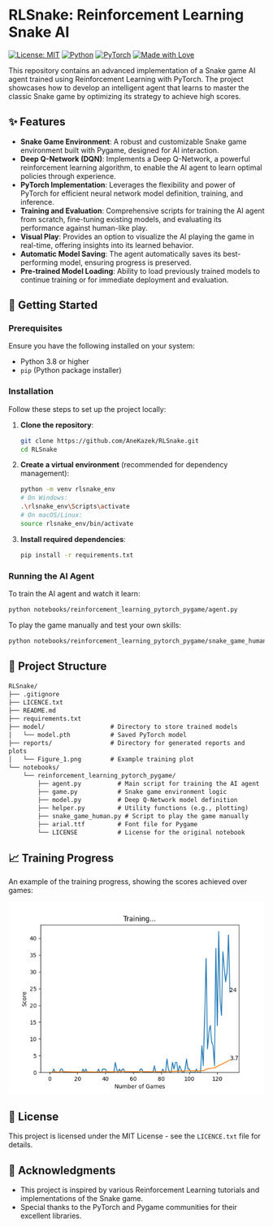 # RLSnake: Reinforcement Learning Snake AI

[![License: MIT](https://img.shields.io/badge/License-MIT-yellow.svg)](https://opensource.org/licenses/MIT)
[![Python](https://img.shields.io/badge/Python-3.8%2B-blue.svg)](https://www.python.org/)
[![PyTorch](https://img.shields.io/badge/PyTorch-2.0%2B-orange.svg)](https://pytorch.org/)
[![Made with Love](https://img.shields.io/badge/Made%20with-Love-ff69b4.svg)](https://github.com/your-username/RLSnake)

This repository contains an advanced implementation of a Snake game AI agent trained using Reinforcement Learning with PyTorch. The project showcases how to develop an intelligent agent that learns to master the classic Snake game by optimizing its strategy to achieve high scores.

## ✨ Features

-   **Snake Game Environment**: A robust and customizable Snake game environment built with Pygame, designed for AI interaction.
-   **Deep Q-Network (DQN)**: Implements a Deep Q-Network, a powerful reinforcement learning algorithm, to enable the AI agent to learn optimal policies through experience.
-   **PyTorch Implementation**: Leverages the flexibility and power of PyTorch for efficient neural network model definition, training, and inference.
-   **Training and Evaluation**: Comprehensive scripts for training the AI agent from scratch, fine-tuning existing models, and evaluating its performance against human-like play.
-   **Visual Play**: Provides an option to visualize the AI playing the game in real-time, offering insights into its learned behavior.
-   **Automatic Model Saving**: The agent automatically saves its best-performing model, ensuring progress is preserved.
-   **Pre-trained Model Loading**: Ability to load previously trained models to continue training or for immediate deployment and evaluation.

## 🚀 Getting Started

### Prerequisites

Ensure you have the following installed on your system:

-   Python 3.8 or higher
-   `pip` (Python package installer)

### Installation

Follow these steps to set up the project locally:

1.  **Clone the repository**:
    ```bash
    git clone https://github.com/AneKazek/RLSnake.git
    cd RLSnake
    ```

2.  **Create a virtual environment** (recommended for dependency management):
    ```bash
    python -m venv rlsnake_env
    # On Windows:
    .\rlsnake_env\Scripts\activate
    # On macOS/Linux:
    source rlsnake_env/bin/activate
    ```

3.  **Install required dependencies**:
    ```bash
    pip install -r requirements.txt
    ```

### Running the AI Agent

To train the AI agent and watch it learn:

```bash
python notebooks/reinforcement_learning_pytorch_pygame/agent.py
```

To play the game manually and test your own skills:

```bash
python notebooks/reinforcement_learning_pytorch_pygame/snake_game_human.py
```

## 📂 Project Structure

```
RLSnake/
├── .gitignore
├── LICENCE.txt
├── README.md
├── requirements.txt
├── model/                  # Directory to store trained models
│   └── model.pth           # Saved PyTorch model
├── reports/                # Directory for generated reports and plots
│   └── Figure_1.png        # Example training plot
└── notebooks/
    └── reinforcement_learning_pytorch_pygame/
        ├── agent.py          # Main script for training the AI agent
        ├── game.py           # Snake game environment logic
        ├── model.py          # Deep Q-Network model definition
        ├── helper.py         # Utility functions (e.g., plotting)
        ├── snake_game_human.py # Script to play the game manually
        ├── arial.ttf         # Font file for Pygame
        └── LICENSE           # License for the original notebook
```

## 📈 Training Progress

An example of the training progress, showing the scores achieved over games:

![Training Progress](reports/Figure_1.png)

## 📄 License

This project is licensed under the MIT License - see the `LICENCE.txt` file for details.

## 🙏 Acknowledgments

-   This project is inspired by various Reinforcement Learning tutorials and implementations of the Snake game.
-   Special thanks to the PyTorch and Pygame communities for their excellent libraries.
